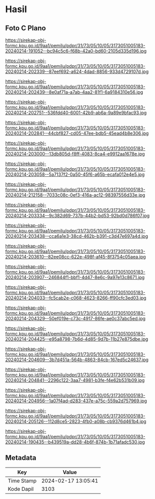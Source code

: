# Hasil

## Foto C Plano

https://sirekap-obj-formc.kpu.go.id/9aa1/pemilu/pdpr/31/73/05/10/05/3173051005183-20240214-191052--bc94c5c6-f68b-42a0-bd60-2105d335d196.jpg

https://sirekap-obj-formc.kpu.go.id/9aa1/pemilu/pdpr/31/73/05/10/05/3173051005183-20240214-202339--87eef692-a624-4dad-8856-933d4729107d.jpg

https://sirekap-obj-formc.kpu.go.id/9aa1/pemilu/pdpr/31/73/05/10/05/3173051005183-20240214-202439--8e0af71a-a7ab-4aa2-81f1-6a9184310e56.jpg

https://sirekap-obj-formc.kpu.go.id/9aa1/pemilu/pdpr/31/73/05/10/05/3173051005183-20240214-202751--536fdd40-6001-42b9-ab6a-9a89e9bfac93.jpg

https://sirekap-obj-formc.kpu.go.id/9aa1/pemilu/pdpr/31/73/05/10/05/3173051005183-20240214-202841--44cbf827-cd05-47ee-bdb5-45ead4b8e306.jpg

https://sirekap-obj-formc.kpu.go.id/9aa1/pemilu/pdpr/31/73/05/10/05/3173051005183-20240214-203000--13db805d-f8ff-4083-8ca4-e9912aa1678e.jpg

https://sirekap-obj-formc.kpu.go.id/9aa1/pemilu/pdpr/31/73/05/10/05/3173051005183-20240214-203058--5a7137f2-0a50-45f6-a65b-ecafa012e4e5.jpg

https://sirekap-obj-formc.kpu.go.id/9aa1/pemilu/pdpr/31/73/05/10/05/3173051005183-20240214-212158--7033c08c-0ef3-416a-ac12-98397556d33e.jpg

https://sirekap-obj-formc.kpu.go.id/9aa1/pemilu/pdpr/31/73/05/10/05/3173051005183-20240214-203334--9c382d69-737b-44b2-bd53-92bd0d786f07.jpg

https://sirekap-obj-formc.kpu.go.id/9aa1/pemilu/pdpr/31/73/05/10/05/3173051005183-20240214-203438--cca6a1e3-38cd-462b-b391-c3d47e697a4d.jpg

https://sirekap-obj-formc.kpu.go.id/9aa1/pemilu/pdpr/31/73/05/10/05/3173051005183-20240214-203610--82ee08cc-622e-498f-af45-8f3754c05aea.jpg

https://sirekap-obj-formc.kpu.go.id/9aa1/pemilu/pdpr/31/73/05/10/05/3173051005183-20240214-203907--246844f1-bbf1-4d47-8e6c-9a97e13c8671.jpg

https://sirekap-obj-formc.kpu.go.id/9aa1/pemilu/pdpr/31/73/05/10/05/3173051005183-20240214-204033--fc5cab2e-c068-4623-8266-ff90cfc3ed03.jpg

https://sirekap-obj-formc.kpu.go.id/9aa1/pemilu/pdpr/31/73/05/10/05/3173051005183-20240214-204329--50ef019e-c73c-4917-86fe-ae0c37abc5ed.jpg

https://sirekap-obj-formc.kpu.go.id/9aa1/pemilu/pdpr/31/73/05/10/05/3173051005183-20240214-204425--e95a8798-7b6d-4d85-9d7b-11b27e875dbe.jpg

https://sirekap-obj-formc.kpu.go.id/9aa1/pemilu/pdpr/31/73/05/10/05/3173051005183-20240214-204609--3b7d451a-564b-4863-84cb-167ed5c24637.jpg

https://sirekap-obj-formc.kpu.go.id/9aa1/pemilu/pdpr/31/73/05/10/05/3173051005183-20240214-204841--2296c122-3aa7-4981-b3fe-f4e62b531b09.jpg

https://sirekap-obj-formc.kpu.go.id/9aa1/pemilu/pdpr/31/73/05/10/05/3173051005183-20240214-204956--1a07f4ad-d283-437e-a75c-559a2d757969.jpg

https://sirekap-obj-formc.kpu.go.id/9aa1/pemilu/pdpr/31/73/05/10/05/3173051005183-20240214-205126--112d8ce5-2823-4fb0-a08b-cb9376d461b4.jpg

https://sirekap-obj-formc.kpu.go.id/9aa1/pemilu/pdpr/31/73/05/10/05/3173051005183-20240214-190435--b439519a-dd28-4b6f-874b-1b71afadc530.jpg


## Metadata

| Key        | Value               |
| ---------- | ------------------- |
| Time Stamp | 2024-02-17 13:05:41 |
| Kode Dapil | 3103                |



